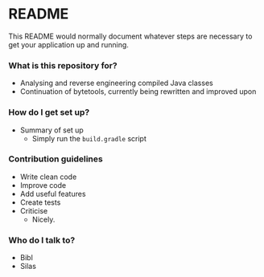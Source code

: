 # README #

This README would normally document whatever steps are necessary to get your application up and running.

### What is this repository for? ###

* Analysing and reverse engineering compiled Java classes
* Continuation of bytetools, currently being rewritten and improved upon

### How do I get set up? ###

* Summary of set up
   - Simply run the ```build.gradle``` script

### Contribution guidelines ###

* Write clean code
* Improve code
* Add useful features
* Create tests
* Criticise
   - Nicely.

### Who do I talk to? ###

* Bibl
* Silas